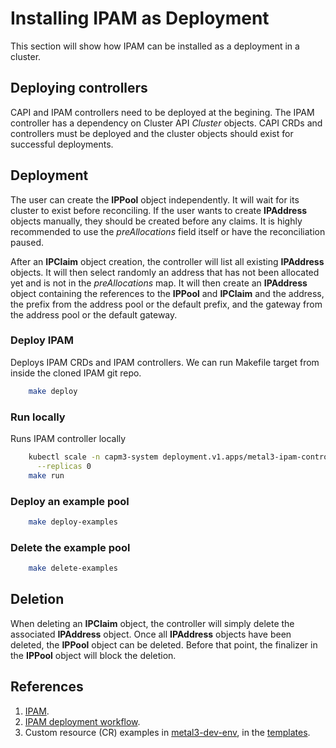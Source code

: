 # Installing IPAM as Deployment

This section will show how  IPAM can be installed as a deployment in a cluster.

## Deploying controllers

CAPI and IPAM controllers need to be deployed at the begining. The IPAM controller has a dependency on Cluster API *Cluster* objects. CAPI CRDs and controllers must be deployed and the cluster objects should exist for successful deployments.

## Deployment

The user can create the **IPPool** object independently. It will wait for its cluster to exist before reconciling. If the user wants to create **IPAddress** objects manually, they should be created before any claims. It is highly recommended to use the *preAllocations* field itself or have the reconciliation paused.

After an **IPClaim** object creation, the controller will list all existing **IPAddress** objects. It will then select randomly an address that has not been allocated yet and is not in the *preAllocations* map. It will then create an **IPAddress** object containing the references to the **IPPool** and **IPClaim** and the address, the prefix from the address pool or the default prefix, and the gateway from the address pool or the default gateway.

### Deploy IPAM

Deploys IPAM CRDs and IPAM controllers. We can run Makefile target from inside the cloned IPAM git repo.

```sh
    make deploy
```

### Run locally

Runs IPAM controller locally

```sh
    kubectl scale -n capm3-system deployment.v1.apps/metal3-ipam-controller-manager \
      --replicas 0
    make run
```

### Deploy an example pool

```sh
    make deploy-examples
```

### Delete the example pool

```sh
    make delete-examples
```

## Deletion

When deleting an **IPClaim** object, the controller will simply delete the associated **IPAddress** object. Once all **IPAddress** objects have been deleted, the **IPPool** object can be deleted. Before that point, the finalizer in the **IPPool** object will block the deletion.

## References

1. [IPAM](https://github.com/metal3-io/ip-address-manager/).
2. [IPAM deployment workflow](https://github.com/metal3-io/ip-address-manager/blob/main/docs/deployment_workflow.md).
3. Custom resource (CR) examples in
   [metal3-dev-env](https://github.com/metal3-io/metal3-dev-env), in the
   [templates](https://github.com/metal3-io/metal3-dev-env/tree/main/tests/roles/run_tests/templates).
